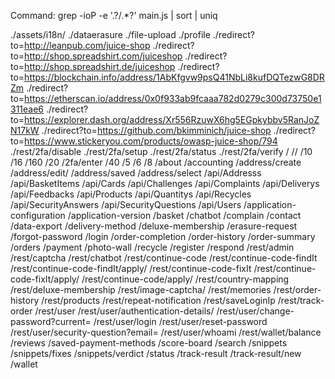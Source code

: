 
Command: grep -ioP -e '\.?/.*?' main.js | sort | uniq

./assets/i18n/
./dataerasure
./file-upload
./profile
./redirect?to=http://leanpub.com/juice-shop
./redirect?to=http://shop.spreadshirt.com/juiceshop
./redirect?to=http://shop.spreadshirt.de/juiceshop
./redirect?to=https://blockchain.info/address/1AbKfgvw9psQ41NbLi8kufDQTezwG8DRZm
./redirect?to=https://etherscan.io/address/0x0f933ab9fcaaa782d0279c300d73750e1311eae6
./redirect?to=https://explorer.dash.org/address/Xr556RzuwX6hg5EGpkybbv5RanJoZN17kW
./redirect?to=https://github.com/bkimminich/juice-shop
./redirect?to=https://www.stickeryou.com/products/owasp-juice-shop/794
./rest/2fa/disable
./rest/2fa/setup
./rest/2fa/status
./rest/2fa/verify
/
//
/10
/16
/160
/20
/2fa/enter
/40
/5
/6
/8
/about
/accounting
/address/create
/address/edit/
/address/saved
/address/select
/api/Addresss
/api/BasketItems
/api/Cards
/api/Challenges
/api/Complaints
/api/Deliverys
/api/Feedbacks
/api/Products
/api/Quantitys
/api/Recycles
/api/SecurityAnswers
/api/SecurityQuestions
/api/Users
/application-configuration
/application-version
/basket
/chatbot
/complain
/contact
/data-export
/delivery-method
/deluxe-membership
/erasure-request
/forgot-password
/login
/order-completion
/order-history
/order-summary
/orders
/payment
/photo-wall
/recycle
/register
/respond
/rest/admin
/rest/captcha
/rest/chatbot
/rest/continue-code
/rest/continue-code-findIt
/rest/continue-code-findIt/apply/
/rest/continue-code-fixIt
/rest/continue-code-fixIt/apply/
/rest/continue-code/apply/
/rest/country-mapping
/rest/deluxe-membership
/rest/image-captcha/
/rest/memories
/rest/order-history
/rest/products
/rest/repeat-notification
/rest/saveLoginIp
/rest/track-order
/rest/user
/rest/user/authentication-details/
/rest/user/change-password?current=
/rest/user/login
/rest/user/reset-password
/rest/user/security-question?email=
/rest/user/whoami
/rest/wallet/balance
/reviews
/saved-payment-methods
/score-board
/search
/snippets
/snippets/fixes
/snippets/verdict
/status
/track-result
/track-result/new
/wallet